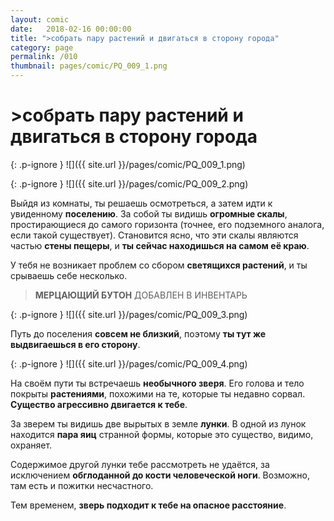 ```yaml
---
layout: comic
date:   2018-02-16 00:00:00 
title: ">собрать пару растений и двигаться в сторону города"
category: page
permalink: /010
thumbnail: pages/comic/PQ_009_1.png
---
```

# >собрать пару растений и двигаться в сторону города

{: .p-ignore }
![]({{ site.url }}/pages/comic/PQ_009_1.png)

{: .p-ignore }
![]({{ site.url }}/pages/comic/PQ_009_2.png)

Выйдя из комнаты, ты решаешь осмотреться, а затем идти к увиденному <strong>поселению</strong>. За собой ты видишь <strong>огромные скалы</strong>, простирающиеся до самого горизонта (точнее, его подземного аналога, если такой существует). Становится ясно, что эти скалы являются частью <strong>стены пещеры</strong>, и <strong>ты сейчас находишься на самом её краю</strong>.

У тебя не возникает проблем со сбором <strong>светящихся растений</strong>, и ты срываешь себе несколько.

<blockquote><strong>МЕРЦАЮЩИЙ БУТОН</strong> ДОБАВЛЕН В ИНВЕНТАРЬ</blockquote>

{: .p-ignore }
![]({{ site.url }}/pages/comic/PQ_009_3.png)

Путь до поселения <strong>совсем не близкий</strong>, поэтому <strong>ты тут же выдвигаешься в его сторону</strong>.

{: .p-ignore }
![]({{ site.url }}/pages/comic/PQ_009_4.png)

На своём пути ты встречаешь <strong>необычного зверя</strong>. Его голова и тело покрыты <strong>растениями</strong>, похожими на те, которые ты недавно сорвал. <strong>Существо агрессивно двигается к тебе</strong>.

За зверем ты видишь две вырытых в земле <strong>лунки</strong>. В одной из лунок находится <strong>пара яиц</strong> странной формы, которые это существо, видимо, охраняет.

Содержимое другой лунки тебе рассмотреть не удаётся, за исключением <strong>обглоданной до кости человеческой ноги</strong>. Возможно, там есть и пожитки несчастного.

Тем временем, <strong>зверь подходит к тебе на опасное расстояние</strong>.
